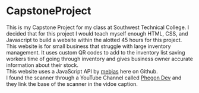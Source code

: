 # CapstoneProject
This is my Capstone Project for my class at Southwest Technical College. I decided that for this project I would teach myself enough HTML, CSS, and Javascript to build a website within the alotted 45 hours for this project.  
This website is for small business that struggle with large inventory management. It uses custom QR codes to add to the inventory list saving workers time of going through inventory and gives business owner accurate information about their stock.  
This website uses a JavaScript API by [mebjas](https://github.com/mebjas/html5-qrcode) here on Github.  
I found the scanner through a YouTube Channel called [Phegon Dev](https://www.youtube.com/watch?v=SoAZQK1PmRM&t=71s) and they link the base of the scanner in the vidoe caption.  
